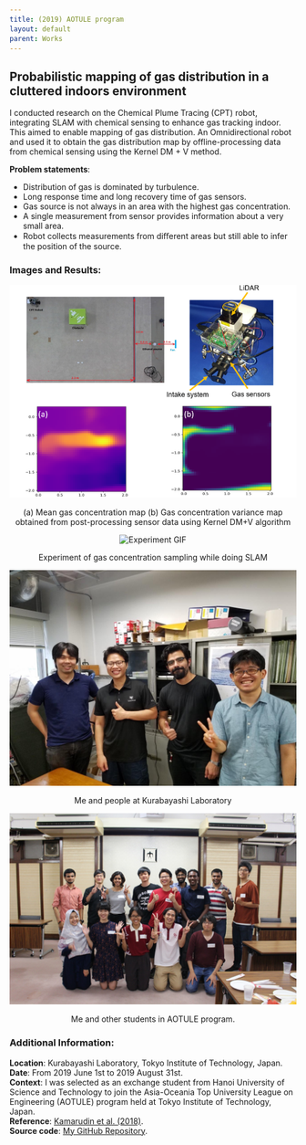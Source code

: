 ```yaml
---
title: (2019) AOTULE program 
layout: default
parent: Works
---
```


## Probabilistic mapping of gas distribution in a cluttered indoors environment

I conducted research on the Chemical Plume Tracing (CPT) robot, integrating SLAM with chemical sensing to enhance gas tracking indoor. This aimed to enable mapping of gas distribution. An Omnidirectional robot and used it to obtain the gas distribution map by offline-processing data from chemical sensing using the Kernel DM + V method.

**Problem statements**:
* Distribution of gas is dominated by turbulence.
* Long response time and long recovery time of gas sensors.
* Gas source is not always in an area with the highest gas concentration.
* A single measurement from sensor provides information about a very small area.
* Robot collects measurements from diﬀerent areas but still able to infer the position of the source. 

### Images and Results:
<center>
  <img src="images/aotule.png" alt="Gas concentration map" />
  <p>(a) Mean gas concentration map (b) Gas concentration variance map obtained from post-processing sensor data using Kernel DM+V algorithm</p>
</center>

<center>
  <img src="images/aotule_exp.gif" alt="Experiment GIF" />
  <p>Experiment of gas concentration sampling while doing SLAM</p>
</center>

<center>
  <img src="images/kuralab19.jpg" alt="lab" />
  <p>Me and people at Kurabayashi Laboratory</p>
</center>

<center>
  <img src="images/minna.png" alt="lab" />
  <p>Me and other students in AOTULE program.</p>
</center>

### Additional Information:
**Location**: Kurabayashi Laboratory, Tokyo Institute of Technology, Japan.  
**Date**: From 2019 June 1st to 2019 August 31st.  
**Context**: I was selected as an exchange student from Hanoi University of Science and Technology to join the Asia-Oceania Top University League on Engineering (AOTULE) program held at Tokyo Institute of Technology, Japan.  
**Reference**: [Kamarudin et al. (2018)](https://doi.org/10.1080/01691864.2018.1516568).  
**Source code**: [My GitHub Repository](https://github.com/nhat-14/Kernel_DM_V).  